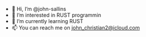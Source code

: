 - 👋 Hi, I’m @john-sallins
- 👀 I’m interested in RUST programmin
- 🌱 I’m currently learning RUST 
- 📫 You can reach me on john_christian2@icloud.com 

<!---
john-sallins/john-sallins is a ✨ special ✨ repository because its `README.md` (this file) appears on your GitHub profile.
You can click the Preview link to take a look at your changes.
--->
